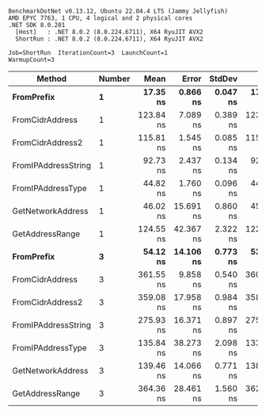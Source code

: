 ```

BenchmarkDotNet v0.13.12, Ubuntu 22.04.4 LTS (Jammy Jellyfish)
AMD EPYC 7763, 1 CPU, 4 logical and 2 physical cores
.NET SDK 8.0.201
  [Host]   : .NET 8.0.2 (8.0.224.6711), X64 RyuJIT AVX2
  ShortRun : .NET 8.0.2 (8.0.224.6711), X64 RyuJIT AVX2

Job=ShortRun  IterationCount=3  LaunchCount=1  
WarmupCount=3  

```
| Method              | Number | Mean      | Error     | StdDev   | Min       | Max       | Gen0   | Allocated |
|-------------------- |------- |----------:|----------:|---------:|----------:|----------:|-------:|----------:|
| **FromPrefix**          | **1**      |  **17.35 ns** |  **0.866 ns** | **0.047 ns** |  **17.32 ns** |  **17.41 ns** | **0.0007** |      **56 B** |
| FromCidrAddress     | 1      | 123.84 ns |  7.089 ns | 0.389 ns | 123.57 ns | 124.29 ns | 0.0012 |     112 B |
| FromCidrAddress2    | 1      | 115.81 ns |  1.545 ns | 0.085 ns | 115.74 ns | 115.90 ns | 0.0013 |     112 B |
| FromIPAddressString | 1      |  92.73 ns |  2.437 ns | 0.134 ns |  92.60 ns |  92.87 ns | 0.0006 |      56 B |
| FromIPAddressType   | 1      |  44.82 ns |  1.760 ns | 0.096 ns |  44.74 ns |  44.93 ns | 0.0010 |      88 B |
| GetNetworkAddress   | 1      |  46.02 ns | 15.691 ns | 0.860 ns |  45.27 ns |  46.96 ns | 0.0007 |      56 B |
| GetAddressRange     | 1      | 124.55 ns | 42.367 ns | 2.322 ns | 122.50 ns | 127.07 ns | 0.0019 |     168 B |
| **FromPrefix**          | **3**      |  **54.12 ns** | **14.106 ns** | **0.773 ns** |  **53.59 ns** |  **55.01 ns** | **0.0020** |     **168 B** |
| FromCidrAddress     | 3      | 361.55 ns |  9.858 ns | 0.540 ns | 360.98 ns | 362.06 ns | 0.0038 |     336 B |
| FromCidrAddress2    | 3      | 359.08 ns | 17.958 ns | 0.984 ns | 358.49 ns | 360.21 ns | 0.0038 |     336 B |
| FromIPAddressString | 3      | 275.93 ns | 16.371 ns | 0.897 ns | 275.40 ns | 276.96 ns | 0.0019 |     168 B |
| FromIPAddressType   | 3      | 135.84 ns | 38.273 ns | 2.098 ns | 133.49 ns | 137.52 ns | 0.0031 |     264 B |
| GetNetworkAddress   | 3      | 139.46 ns | 14.066 ns | 0.771 ns | 138.91 ns | 140.34 ns | 0.0019 |     168 B |
| GetAddressRange     | 3      | 364.36 ns | 28.461 ns | 1.560 ns | 362.99 ns | 366.06 ns | 0.0057 |     504 B |
